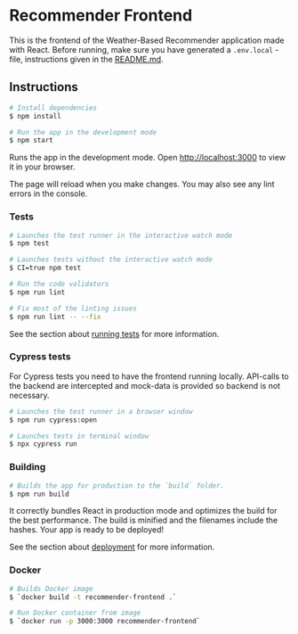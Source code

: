 # Recommender Frontend

This is the frontend of the Weather-Based Recommender application made with React. Before running, make sure you have generated a `.env.local` -file, instructions given in the [README.md](/README.md).

## Instructions

```bash
# Install dependencies
$ npm install

# Run the app in the development mode
$ npm start
```

Runs the app in the development mode. Open [http://localhost:3000](http://localhost:3000) to view it in your browser.

The page will reload when you make changes. You may also see any lint errors in the console.

### Tests

```bash
# Launches the test runner in the interactive watch mode
$ npm test

# Launches tests without the interactive watch mode
$ CI=true npm test

# Run the code validators
$ npm run lint

# Fix most of the linting issues
$ npm run lint -- --fix
```
See the section about [running tests](https://facebook.github.io/create-react-app/docs/running-tests) for more information.

### Cypress tests

For Cypress tests you need to have the frontend running locally.
API-calls to the backend are intercepted and mock-data is provided so backend is not necessary.

```bash
# Launches the test runner in a browser window
$ npm run cypress:open

# Launches tests in terminal window
$ npx cypress run
```

### Building

```bash
# Builds the app for production to the `build` folder.
$ npm run build
```
It correctly bundles React in production mode and optimizes the build for the best performance. The build is minified and the filenames include the hashes. Your app is ready to be deployed!

See the section about [deployment](https://facebook.github.io/create-react-app/docs/deployment) for more information.

### Docker

```bash
# Builds Docker image
$ `docker build -t recommender-frontend .`

# Run Docker container from image
$ `docker run -p 3000:3000 recommender-frontend`
```
